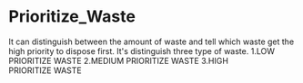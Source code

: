 # Prioritize_Waste
It can distinguish between the amount of waste and tell which waste get the high priority to dispose first.
It's distinguish three type of waste.
1.LOW PRIORITIZE WASTE
2.MEDIUM PRIORITIZE WASTE
3.HIGH PRIORITIZE WASTE
